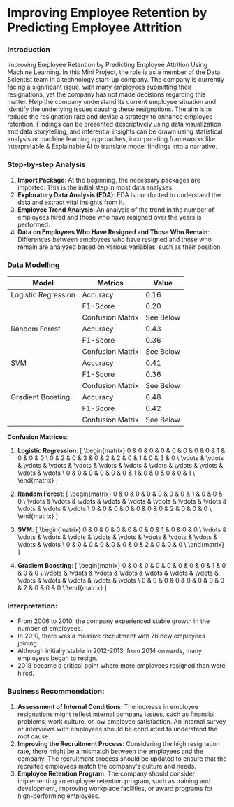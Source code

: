 # Improving Employee Retention by Predicting Employee Attrition

### Introduction

Improving Employee Retention by Predicting Employee Attrition Using Machine Learning. In this Mini Project, the role is as a member
of the Data Scientist team in a technology start-up company. The company is currently facing a significant issue, with many employees submitting their resignations, yet the company has not made decisions regarding this matter. Help the company understand its current employee situation and identify the underlying issues causing these resignations. The aim is to reduce the resignation rate and devise a strategy to enhance employee retention. Findings can be presented descriptively using data visualization and data storytelling, and inferential insights can be drawn using statistical analysis or machine learning approaches, incorporating frameworks like Interpretable & Explainable AI to translate model findings into a narrative.

### Step-by-step Analysis
1. **Import Package**: At the beginning, the necessary packages are imported. This is the initial step in most data analyses.
2. **Exploratory Data Analysis (EDA)**: EDA is conducted to understand the data and extract vital insights from it.
3. **Employee Trend Analysis**: An analysis of the trend in the number of employees hired and those who have resigned over the years is performed.
4. **Data on Employees Who Have Resigned and Those Who Remain**: Differences between employees who have resigned and those who remain are analyzed based on various variables, such as their position.

### Data Modelling

| Model              | Metrics       | Value       |
|--------------------|---------------|-------------|
| Logistic Regression| Accuracy      | 0.16        |
|                    | F1-Score      | 0.20        |
|                    | Confusion Matrix| See Below  |
| Random Forest      | Accuracy      | 0.43        |
|                    | F1-Score      | 0.36        |
|                    | Confusion Matrix| See Below  |
| SVM                | Accuracy      | 0.41        |
|                    | F1-Score      | 0.36        |
|                    | Confusion Matrix| See Below  |
| Gradient Boosting  | Accuracy      | 0.48        |
|                    | F1-Score      | 0.42        |
|                    | Confusion Matrix| See Below  |

**Confusion Matrices**:
1. **Logistic Regression**:
\[
\begin{matrix}
0 & 0 & 0 & 0 & 0 & 0 & 0 & 0 & 1 & 0 & 0 & 0 \\
0 & 2 & 0 & 3 & 0 & 2 & 2 & 0 & 1 & 0 & 3 & 0 \\
\vdots & \vdots & \vdots & \vdots & \vdots & \vdots & \vdots & \vdots & \vdots & \vdots & \vdots & \vdots \\
0 & 0 & 0 & 0 & 0 & 0 & 1 & 0 & 0 & 0 & 0 & 1 \\
\end{matrix}
\]

2. **Random Forest**:
\[
\begin{matrix}
0 & 0 & 0 & 0 & 0 & 0 & 0 & 1 & 0 & 0 & 0 \\
\vdots & \vdots & \vdots & \vdots & \vdots & \vdots & \vdots & \vdots & \vdots & \vdots & \vdots \\
0 & 0 & 0 & 0 & 0 & 0 & 0 & 2 & 0 & 0 & 0 \\
\end{matrix}
\]

3. **SVM**:
\[
\begin{matrix}
0 & 0 & 0 & 0 & 0 & 0 & 0 & 1 & 0 & 0 & 0 \\
\vdots & \vdots & \vdots & \vdots & \vdots & \vdots & \vdots & \vdots & \vdots & \vdots & \vdots \\
0 & 0 & 0 & 0 & 0 & 0 & 0 & 2 & 0 & 0 & 0 \\
\end{matrix}
\]

4. **Gradient Boosting**:
\[
\begin{matrix}
0 & 0 & 0 & 0 & 0 & 0 & 0 & 0 & 1 & 0 & 0 & 0 \\
\vdots & \vdots & \vdots & \vdots & \vdots & \vdots & \vdots & \vdots & \vdots & \vdots & \vdots & \vdots \\
0 & 0 & 0 & 0 & 0 & 0 & 0 & 0 & 2 & 0 & 0 & 0 \\
\end{matrix}
\]

### Interpretation:
- From 2006 to 2010, the company experienced stable growth in the number of employees.
- In 2010, there was a massive recruitment with 76 new employees joining.
- Although initially stable in 2012-2013, from 2014 onwards, many employees began to resign.
- 2018 became a critical point where more employees resigned than were hired.

### Business Recommendation:
1. **Assessment of Internal Conditions**: The increase in employee resignations might reflect internal company issues, such as financial problems, work culture, or low employee satisfaction. An internal survey or interviews with employees should be conducted to understand the root cause.
2. **Improving the Recruitment Process**: Considering the high resignation rate, there might be a mismatch between the employees and the company. The recruitment process should be updated to ensure that the recruited employees match the company's culture and needs.
3. **Employee Retention Program**: The company should consider implementing an employee retention program, such as training and development, improving workplace facilities, or award programs for high-performing employees.

